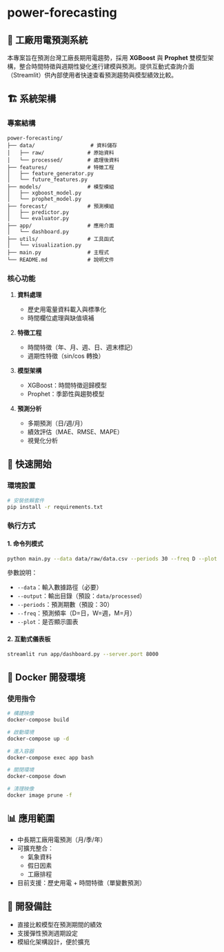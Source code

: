 # power-forecasting

## 🔌 工廠用電預測系統

本專案旨在預測台灣工廠長期用電趨勢，採用 **XGBoost** 與 **Prophet** 雙模型架構，整合時間特徵與週期性變化進行建模與預測。提供互動式查詢介面（Streamlit）供內部使用者快速查看預測趨勢與模型績效比較。

## 🏗️ 系統架構

### 專案結構

```
power-forecasting/
├── data/                  # 資料儲存
│   ├── raw/              # 原始資料
│   └── processed/        # 處理後資料
├── features/             # 特徵工程
│   ├── feature_generator.py
│   └── future_features.py
├── models/               # 模型模組
│   ├── xgboost_model.py
│   └── prophet_model.py
├── forecast/             # 預測模組
│   ├── predictor.py
│   └── evaluator.py
├── app/                  # 應用介面
│   └── dashboard.py
├── utils/                # 工具函式
│   └── visualization.py
├── main.py               # 主程式
└── README.md             # 說明文件
```

### 核心功能

1. **資料處理**
   - 歷史用電量資料載入與標準化
   - 時間欄位處理與缺值填補

2. **特徵工程**
   - 時間特徵（年、月、週、日、週末標記）
   - 週期性特徵（sin/cos 轉換）

3. **模型架構**
   - XGBoost：時間特徵迴歸模型
   - Prophet：季節性與趨勢模型

4. **預測分析**
   - 多期預測（日/週/月）
   - 績效評估（MAE、RMSE、MAPE）
   - 視覺化分析

## 🚀 快速開始

### 環境設置

```bash
# 安裝依賴套件
pip install -r requirements.txt
```

### 執行方式

#### 1. 命令列模式

```bash
python main.py --data data/raw/data.csv --periods 30 --freq D --plot
```

參數說明：
- `--data`：輸入數據路徑（必要）
- `--output`：輸出目錄（預設：`data/processed`）
- `--periods`：預測期數（預設：30）
- `--freq`：預測頻率（D=日，W=週，M=月）
- `--plot`：是否顯示圖表

#### 2. 互動式儀表板

```bash
streamlit run app/dashboard.py --server.port 8000
```

## 🐳 Docker 開發環境

### 使用指令

```bash
# 構建映像
docker-compose build

# 啟動環境
docker-compose up -d

# 進入容器
docker-compose exec app bash

# 關閉環境
docker-compose down

# 清理映像
docker image prune -f
```

## 📊 應用範圍

- 中長期工廠用電預測（月/季/年）
- 可擴充整合：
  - 氣象資料
  - 假日因素
  - 工廠排程
- 目前支援：歷史用電 + 時間特徵（單變數預測）

## 📝 開發備註

- 直接比較模型在預測期間的績效
- 支援彈性預測週期設定
- 模組化架構設計，便於擴充
